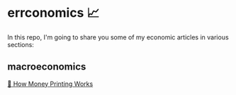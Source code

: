 # errconomics 📈

In this repo, I'm going to share you some of my economic articles in various sections:

## macroeconomics

[📝 How Money Printing Works](How%20Money%20Printing%20Works.pdf)